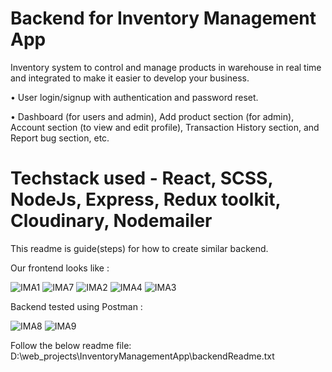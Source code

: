 # Backend for Inventory Management App

Inventory system to control and manage products in warehouse in real time and integrated to make it easier to develop your business.

• User login/signup with authentication and password reset. 

• Dashboard (for users and admin), Add product section (for admin), Account section (to view and edit profile), Transaction History section, and Report bug section, etc.
# Techstack used - React, SCSS, NodeJs, Express, Redux toolkit, Cloudinary, Nodemailer

This readme is guide(steps) for how to create similar backend. 

Our frontend looks like :

![IMA1](https://github.com/Ayush76a/Inventory-Management-App/assets/93537186/3658cf67-d7ea-42c2-bb80-ee1a075944ef)
![IMA7](https://github.com/Ayush76a/Inventory-Management-App/assets/93537186/c940de10-d4ca-452f-a06c-fe87fbe26024)
![IMA2](https://github.com/Ayush76a/Inventory-Management-App/assets/93537186/8f56de13-9ab2-4ca4-9eb9-6b9f2bacaf01)
![IMA4](https://github.com/Ayush76a/Inventory-Management-App/assets/93537186/d9cb1bcf-49dd-4414-9a42-455492654f7e)
![IMA3](https://github.com/Ayush76a/Inventory-Management-App/assets/93537186/fa43a5d4-6f54-4a6b-9961-6a42f9b24579)

Backend tested using Postman :

![IMA8](https://github.com/Ayush76a/Inventory-Management-App/assets/93537186/900ae9ff-b848-439b-a378-f581d92ee82a)
![IMA9](https://github.com/Ayush76a/Inventory-Management-App/assets/93537186/a540f34a-958c-4e4c-89e6-4ad0a8ad8c4c)

Follow the below readme file:
D:\web_projects\InventoryManagementApp\backendReadme.txt
